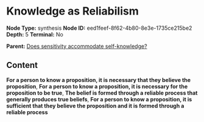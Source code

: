 # Knowledge as Reliabilism

**Node Type:** synthesis
**Node ID:** eed1feef-8f62-4b80-8e3e-1735ce215be2
**Depth:** 5
**Terminal:** No

**Parent:** [Does sensitivity accommodate self-knowledge?](does-sensitivity-accommodate-self-knowledge-antithesis-cb36d97c-c465-4619-bfc4-de0057fd163c.md)

## Content

**For a person to know a proposition, it is necessary that they believe the proposition**, **For a person to know a proposition, it is necessary for the proposition to be true**, **The belief is formed through a reliable process that generally produces true beliefs**, **For a person to know a proposition, it is sufficient that they believe the proposition and it is formed through a reliable process**
